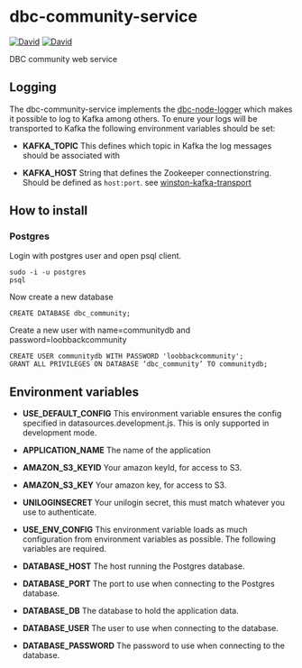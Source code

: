 # dbc-community-service

[![David](https://img.shields.io/david/DBCDK/dbc-community-service.svg?style=flat-square)](https://david-dm.org/DBCDK/dbc-community-service#info=dependencies)
[![David](https://img.shields.io/david/dev/DBCDK/dbc-community-service.svg?style=flat-square)](https://david-dm.org/DBCDK/dbc-community-service#info=devDependencies)

DBC community web service

## Logging
The dbc-community-service implements the [dbc-node-logger](https://github.com/DBCDK/dbc-node-logger) which makes it possible to log to Kafka among others.
To enure your logs will be transported to Kafka the following environment variables should be set:

- __KAFKA_TOPIC__
This defines which topic in Kafka the log messages should be associated with

- __KAFKA_HOST__
String that defines the Zookeeper connectionstring. Should be defined as `host:port`.
see [winston-kafka-transport](https://www.npmjs.com/package/winston-kafka-transport)

## How to install

### Postgres

Login with postgres user and open psql client.

```Shell
sudo -i -u postgres
psql
```


Now create a new database

```PLpgSQL
CREATE DATABASE dbc_community;
```

Create a new user with name=communitydb and password=loobbackcommunity

```PLpgSQL
CREATE USER communitydb WITH PASSWORD 'loobbackcommunity';
GRANT ALL PRIVILEGES ON DATABASE ‘dbc_community’ TO communitydb;
```

## Environment variables

- __USE_DEFAULT_CONFIG__
This environment variable ensures the config specified in datasources.development.js. This is only supported in development mode.

- __APPLICATION_NAME__
The name of the application

- __AMAZON_S3_KEYID__
Your amazon keyId, for access to S3.

- __AMAZON_S3_KEY__
Your amazon key, for access to S3.

- __UNILOGINSECRET__
Your unilogin secret, this must match whatever you use to authenticate.

- __USE_ENV_CONFIG__
This environment variable loads as much configuration from environment variables as possible. The following variables are required.

- __DATABASE_HOST__
The host running the Postgres database. 

- __DATABASE_PORT__
The port to use when connecting to the Postgres database.

- __DATABASE_DB__
The database to hold the application data.

- __DATABASE_USER__
The user to use when connecting to the database.

- __DATABASE_PASSWORD__
The password to use when connecting to the database.
